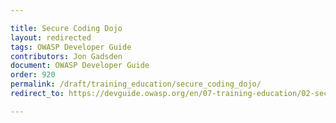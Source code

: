 ```yaml
---

title: Secure Coding Dojo
layout: redirected
tags: OWASP Developer Guide
contributors: Jon Gadsden
document: OWASP Developer Guide
order: 920
permalink: /draft/training_education/secure_coding_dojo/
redirect_to: https://devguide.owasp.org/en/07-training-education/02-secure-coding-dojo/

---
```

